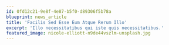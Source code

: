 ```yaml
---
id: 0fd12c21-9e8f-4e87-b5f0-d89306f5b78a
blueprint: news_article
title: 'Facilis Sed Esse Eum Atque Rerum Illo'
excerpt: 'Illo necessitatibus qui iste quis necessitatibus.'
featured_image: nicole-elliott-n9de44vszlm-unsplash.jpg
---
```

